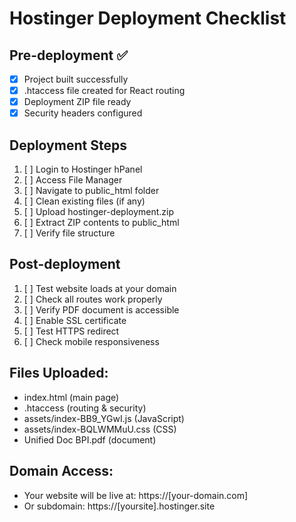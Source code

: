 # Hostinger Deployment Checklist

## Pre-deployment ✅
- [x] Project built successfully
- [x] .htaccess file created for React routing
- [x] Deployment ZIP file ready
- [x] Security headers configured

## Deployment Steps
1. [ ] Login to Hostinger hPanel
2. [ ] Access File Manager
3. [ ] Navigate to public_html folder
4. [ ] Clean existing files (if any)
5. [ ] Upload hostinger-deployment.zip
6. [ ] Extract ZIP contents to public_html
7. [ ] Verify file structure

## Post-deployment
1. [ ] Test website loads at your domain
2. [ ] Check all routes work properly
3. [ ] Verify PDF document is accessible
4. [ ] Enable SSL certificate
5. [ ] Test HTTPS redirect
6. [ ] Check mobile responsiveness

## Files Uploaded:
- index.html (main page)
- .htaccess (routing & security)
- assets/index-BB9_YGwI.js (JavaScript)
- assets/index-BQLWMMuU.css (CSS)
- Unified Doc BPI.pdf (document)

## Domain Access:
- Your website will be live at: https://[your-domain.com]
- Or subdomain: https://[yoursite].hostinger.site
